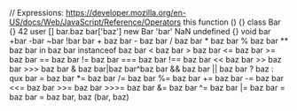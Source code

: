 // Expressions: https://developer.mozilla.org/en-US/docs/Web/JavaScript/Reference/Operators
this
function () {}
class Bar {}
42
user
[]
bar.baz
bar['baz']
new Bar
'bar'
NaN
undefined
{}
void bar
+bar
-bar
~bar
!bar
bar + baz
bar - baz
bar / baz
bar * baz
bar % baz
bar ** baz
bar in baz
bar instanceof baz
bar < baz
bar > baz
bar <= baz
bar >= baz
bar == baz
bar != baz
bar === baz
bar !== baz
bar << baz
bar >> baz
bar >>> baz
bar & baz
bar|baz
bar^baz
bar && baz
bar || baz
bar ? baz : qux
bar = baz
bar *= baz
bar /= baz
bar %= baz
bar += baz
bar -= baz
bar <<= baz
bar >>= baz
bar >>>= baz
bar &= baz
bar ^= baz
bar |= baz
bar = baz
bar = baz
bar, baz
(bar, baz)
